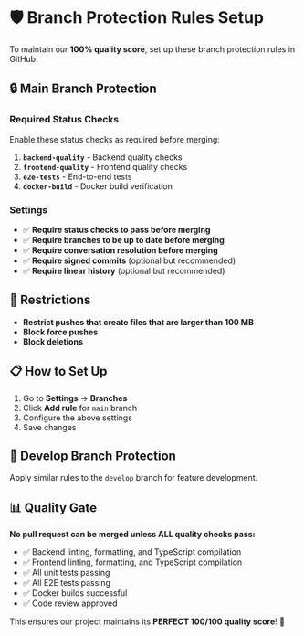 # 🛡️ Branch Protection Rules Setup

To maintain our **100% quality score**, set up these branch protection rules in GitHub:

## 🔒 Main Branch Protection

### Required Status Checks
Enable these status checks as required before merging:

1. **`backend-quality`** - Backend quality checks
2. **`frontend-quality`** - Frontend quality checks  
3. **`e2e-tests`** - End-to-end tests
4. **`docker-build`** - Docker build verification

### Settings
- ✅ **Require status checks to pass before merging**
- ✅ **Require branches to be up to date before merging**
- ✅ **Require conversation resolution before merging**
- ✅ **Require signed commits** (optional but recommended)
- ✅ **Require linear history** (optional but recommended)

## 🚫 Restrictions

- **Restrict pushes that create files that are larger than 100 MB**
- **Block force pushes**
- **Block deletions**

## 📋 How to Set Up

1. Go to **Settings** → **Branches**
2. Click **Add rule** for `main` branch
3. Configure the above settings
4. Save changes

## 🔄 Develop Branch Protection

Apply similar rules to the `develop` branch for feature development.

## 📊 Quality Gate

**No pull request can be merged unless ALL quality checks pass:**

- ✅ Backend linting, formatting, and TypeScript compilation
- ✅ Frontend linting, formatting, and TypeScript compilation  
- ✅ All unit tests passing
- ✅ All E2E tests passing
- ✅ Docker builds successful
- ✅ Code review approved

This ensures our project maintains its **PERFECT 100/100 quality score**! 🎉
